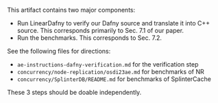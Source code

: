 This artifact contains two major components:

 * Run LinearDafny to verify our Dafny source and translate it into C++ source. This corresponds primarily to Sec. 7.1 of our paper.
 * Run the benchmarks. This corresponds to Sec. 7.2.

See the following files for directions:

 * `ae-instructions-dafny-verification.md` for the verification step
 * `concurrency/node-replication/osdi23ae.md` for benchmarks of NR
 * `concurrency/SplinterDB/README.md` for benchmarks of SplinterCache

These 3 steps should be doable independently.
